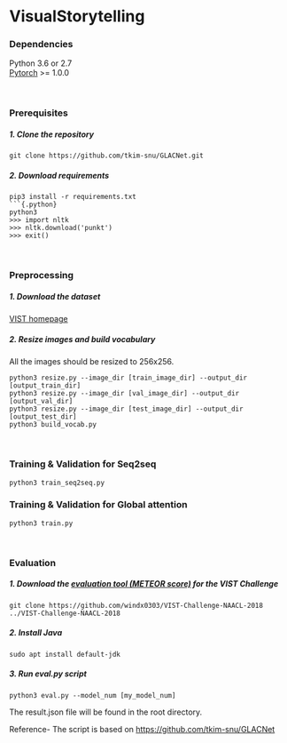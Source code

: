 # VisualStorytelling


### Dependencies
Python 3.6 or 2.7<br>
[Pytorch](https://pytorch.org) >= 1.0.0

<br>

### Prerequisites

##### 1. Clone the repository
```
git clone https://github.com/tkim-snu/GLACNet.git
```

##### 2. Download requirements
```
pip3 install -r requirements.txt
```{.python}
python3
>>> import nltk
>>> nltk.download('punkt')
>>> exit()
```

<br>

### Preprocessing

##### 1. Download the dataset
[VIST homepage](http://visionandlanguage.net/VIST/dataset.html)

##### 2. Resize images and build vocabulary
All the images should be resized to 256x256.
```
python3 resize.py --image_dir [train_image_dir] --output_dir [output_train_dir]
python3 resize.py --image_dir [val_image_dir] --output_dir [output_val_dir]
python3 resize.py --image_dir [test_image_dir] --output_dir [output_test_dir]
python3 build_vocab.py
```

<br>

### Training & Validation for Seq2seq

```
python3 train_seq2seq.py
```
### Training & Validation for Global attention
```
python3 train.py
```


<br>

### Evaluation

##### 1. Download the [evaluation tool (METEOR score)](https://github.com/windx0303/VIST-Challenge-NAACL-2018) for the VIST Challenge
```
git clone https://github.com/windx0303/VIST-Challenge-NAACL-2018 ../VIST-Challenge-NAACL-2018
```

##### 2. Install Java
```
sudo apt install default-jdk
```

##### 3. Run eval.py script
```
python3 eval.py --model_num [my_model_num]
```
The result.json file will be found in the root directory.


Reference-
The script is based on https://github.com/tkim-snu/GLACNet
